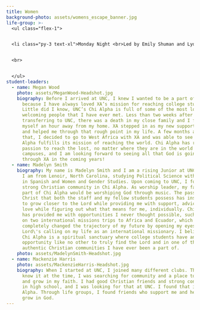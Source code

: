 ```yaml
---
title: Women
background-photo: assets/womens_escape_banner.jpg
life-group: >-
  <ul class="flex-1">


  <li class="py-3 text-xl">Monday Night <br>Led by Emily Shuman and Lydia Silverstone<br>6 PM at Union room 3201</li>


  <br>


  </ul>
student-leaders:
  - name: Megan Wood
    photo: assets/MeganWood-Headshot.jpg
    biography: Before I arrived at UNC, I knew I wanted to be a part of Chi Alpha
      because I have always loved XA’s mission for reaching college students.
      Little did I know, UNC’s Chi Alpha is full of some of the most loving and
      welcoming people that I have ever met. Less than two weeks after
      transferring to UNC, there was a death in my close family and I found
      myself an hour away from my home. XA stepped in as my new support system
      and helped me through that rough point in my life. A few months after
      that, I decided to go to West Africa with XA and was able to see how Chi
      Alpha fulfills its mission of reaching the world. Chi Alpha has renewed my
      passion to reach the lost, no matter where they are in the world or on our
      campuses, and I am looking forward to seeing all that God is going to do
      through XA in the coming years!
  - name: Madelyn Smith
    biography: My name is Madelyn Smith and I am a rising Junior at UNC Chapel Hill.
      I am from Lenoir, North Carolina, studying Political Science with minors
      in Spanish and Women and Gender Studies. Upon coming to UNC, I found a
      strong Christian community in Chi Alpha. As worship leader, my favorite
      part of Chi Alpha would be worshiping God through music. The passion for
      Christ that both the staff and my fellow students possess has inspired me
      to grow closer to the Lord while providing me with support, advice, and
      love while figuring out what that means for me, individually. Chi Alpha
      has provided me with opportunities I never thought possible, such as going
      on two international missions trips to Africa and Ecuador, which
      completely changed the trajectory of my future by opening my eyes to the
      Lord\'s calling on my life as an international missionary. I believe that
      Chi Alpha is a spiritual sanctuary where college students have an
      opportunity like no other to truly find the Lord and in one of the most
      authentic Christian communities I have ever been a part of.
    photo: assets/MadelynSmith-Headshot.jpg
  - name: Mackenzie Harris
    photo: assets/MackenzieHarris-Headshot.jpg
    biography: When I started at UNC, I joined many different clubs. Though I didn’t
      know it at the time, I was searching for community and a place to belong
      and grow in my faith. I had good Christian friends and strong connections
      in high school, and I was looking for that at UNC. I found that in Chi
      Alpha. Through life groups, I found friends who support me and help me
      grow in God.
---
```

